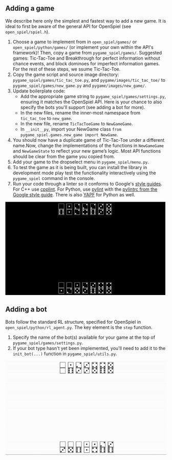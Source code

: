 ## Adding a game

We describe here only the simplest and fastest way to add a new game. It is
ideal to first be aware of the general API for OpenSpiel (see `open_spiel/spiel.h`).

1.  Choose a game to implement from in `open_spiel/games/` or
    `open_spiel/python/games/` (or implement your own within the API's framework)! Then, copy a game
    from `pygame_spiel/games/`. Suggested games: Tic-Tac-Toe and Breakthrough for perfect information without chance
    events, and block dominoes for imperfect information games. For the rest of these steps, we ssume Tic-Tac-Toe.
2.  Copy the game script and source image directory: `pygame_spiel/games/tic_tac_toe.py`, and
    `pygame/images/tic_tac_toe/` to `pygame_spiel/games/new_game.py` and `pygame/images/new_game/`.
3.  Update boilerplate code:
    *   Add the appropriate game string to `pygame_spiel/games/settings.py`, ensuring it matches the OpenSpiel API. Here is your chance to also specify the bots you'll support (see adding a bot for more).
    *   In the new files, rename the inner-most namespace from `tic_tac_toe` to
        `new_game`.
    *   In the new file, rename `TicTacToeGame` to
        `NewGameGame`.
    * In `__init__py`, import your NewGame class `from pygame_spiel.games.new_game import NewGame`.
4.  You should now have a duplicate game of Tic-Tac-Toe under a different name.Now, change the implementations of the functions in `NewGameGame` and
    `NewGameState` to reflect your new game’s logic. Most API functions should be clear from the game you copied from.
5. Add your game to the dropselect menu in `pygame_spiel/menu.py`.
6.  To test the game as it is being built, you can install the library    in development mode play test the functionality interactively using the `pygame_spiel` command  in the console.
7.  Run your code through a linter so it conforms to Google's
    [style guides](https://google.github.io/styleguide/). For C++ use
    [cpplint](https://pypi.org/project/cpplint/). For Python, use
    [pylint](https://pypi.org/project/pylint/) with the
    [pylintrc from the Google style guide](https://google.github.io/styleguide/pyguide.html).
    There is also [YAPF](https://github.com/google/yapf/) for Python as well.

![dominoes](../src/dominoes.gif)

## Adding a bot

Bots follow the standard RL structure, specified for OpenSpiel in 
`open_spiel/python/rl_agent.py`. The key element is the `step` function.

1. Specify the name of the bot(s) available for your game at the top of `pygame_spiel/games/settings.py`.
2. If your bot type hasn't yet been implemented, you'll need to add it to the `init_bot(...)` function in `pygame_spiel/utils.py`.

![dominoes-2](../src/dominoes-2.gif)